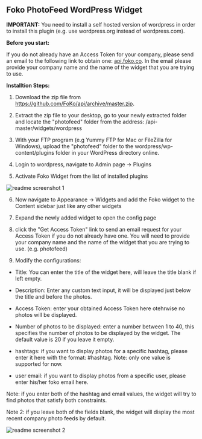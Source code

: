 Foko PhotoFeed WordPress Widget
-------------------------------

**IMPORTANT:** You need to install a self hosted version of wordpress in order to install this plugin (e.g. use wordpress.org instead of wordpress.com).

**Before you start:** 
<p>
If you do not already have an Access Token for your company, please send an email to the following link to obtain one:
<a href="mailto:api.foko.co?Subject=Request%20Access%20Token" target="_top">
api.foko.co</a>. In the email please provide your company name and the name of the widget that you are trying to use.
</p>

**Installtion Steps:**

1. Download the zip file from https://github.com/FoKo/api/archive/master.zip.

2. Extract the zip file to your desktop, go to your newly extracted folder and locate the "photofeed" folder from the address: /api-master/widgets/wordpress

3. With your FTP program (e.g Yummy FTP for Mac or FileZilla for Windows), upload the "photofeed" folder to the wordpress/wp-content/plugins folder in your WordPress directory online.

4. Login to wordpress, navigate to Admin page -> Plugins

5. Activate Foko Widget from the list of installed plugins
  
![readme screenshot 1](https://files.foko.co/Foko%20PhotoFeed%20Wordpress%20Widget/Readme%20Pictures/Foko%20Widget%20Readme%201.png)

6. Now navigate to Appearance -> Widgets and add the Foko widget to the Content sidebar just like any other widgets

7. Expand the newly added widget to open the config page

8. click the "Get Access Token" link to send an email request for your Access Token if you do not already have one. You will need to provide your company name and the name of the widget that you are trying to use. (e.g. photofeed)

9. Modify the configurations:
  - Title: You can enter the title of the widget here, will leave the title blank if left empty.
  
  - Description: Enter any custom text input, it will be displayed just below the title and before the photos.
  
  - Access Token: enter your obtained Access Token here otehrwise no photos will be displayed.
  
  - Number of photos to be displayed: enter a number between 1 to 40, this specifies the number of photos to be displayed by the widget. The default value is 20 if you leave it empty.
  
  - hashtags: if you want to display photos for a specific hashtag, please enter it here with the format: #hashtag. Note: only one value is supported for now.
  
  - user email: if you want to display photos from a specific user, please enter his/her foko email here.
  
  Note: if you enter both of the hashtag and email values, the widget will try to find photos that satisfy both constraints.
  
  Note 2: if you leave both of the fields blank, the widget will display the most recent company photo feeds by default.

![readme screenshot 2](https://files.foko.co/Foko%20PhotoFeed%20Wordpress%20Widget/Readme%20Pictures/Foko%20Widget%20Readme%202.png)
